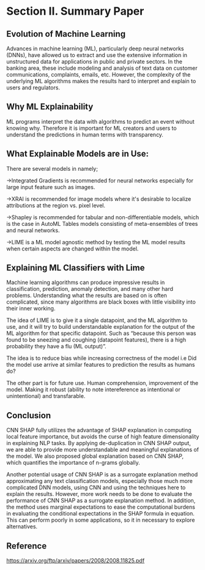# Section II. Summary Paper

## Evolution of Machine Learning

Advances in machine learning (ML), particularly deep neural networks (DNNs), have allowed us to extract and use the extensive information in unstructured data for applications in public and private sectors. In the banking area, these include modeling and analysis of text data on customer communications, complaints, emails, etc. However, the complexity of the underlying ML algorithms makes the results hard to interpret and explain to users and regulators. 


## Why ML Explainability

ML programs interpret the data with algorithms to predict an event without knowing why. Therefore it is important for ML creators and users to understand the predictions in human terms with transparency.  

## What Explainable Models are in Use:

There are several models in namely;

->Integrated Gradients is recommended for neural networks especially for large input feature such as images. 

->XRAI is recommended for image models where it's desirable to localize attributions at the region vs. pixel level. 

->Shapley is recommended for tabular and non-differentiable models, which is the case in AutoML Tables models consisting of meta-ensembles of trees and neural networks.

->LIME is a ML model agnostic method by testing the ML model results when certain aspects are changed within the model. 

## Explaining ML Classifiers with Lime

Machine learning algorithms can produce impressive results in classification, prediction, anomaly detection, and many other hard problems. Understanding what the results are based on is often complicated, since many algorithms are black boxes with little visibility into their inner working.

The idea of LIME is to give it a single datapoint, and the ML algorithm to use, and it will try to build understandable explanation for the output of the ML algorithm for that specific datapoint. Such as “because this person was found to be sneezing and coughing (datapoint features), there is a high probability they have a flu (ML output)”.

The idea is to reduce bias while increasing correctness of the model i.e Did the model use arrive at similar features to prediction the results as humans do?

The other part is for future use. Human comprehension, improvement of the model. Making it robust (ability to note intereference as intentional or unintentional) and transfarable.


## Conclusion

CNN SHAP fully utilizes the advantage of SHAP explanation in computing local feature importance, but avoids the curse of high feature dimensionality in explaining NLP tasks. By applying de-duplication in CNN SHAP output, we are able to provide more understandable and meaningful explanations of the model. We also proposed global explanation based on CNN SHAP, which quantifies the importance of n-grams globally.

Another potential usage of CNN SHAP is as a surrogate explanation method approximating any text classification models, especially those much more complicated DNN models, using CNN and using the techniques here to explain the results. However, more work needs to be done to evaluate the performance of CNN SHAP as a surrogate explanation method. In addition, the method uses marginal expectations to ease the computational burdens in evaluating the conditional expectations in the SHAP formula in equation. This can perform poorly in some applications, so it in necessary to explore alternatives.

## Reference
https://arxiv.org/ftp/arxiv/papers/2008/2008.11825.pdf


